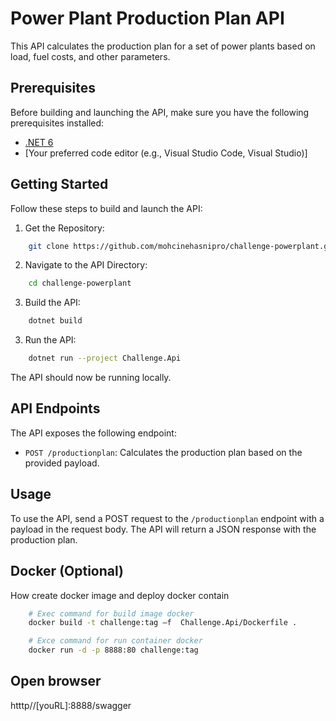# Power Plant Production Plan API

This API calculates the production plan for a set of power plants based on load, fuel costs, and other parameters.

## Prerequisites

Before building and launching the API, make sure you have the following prerequisites installed:

- [.NET 6](https://dotnet.microsoft.com/download/dotnet/6.0)
- [Your preferred code editor (e.g., Visual Studio Code, Visual Studio)]

## Getting Started

Follow these steps to build and launch the API:

1. Get the Repository:
```bash 
    git clone https://github.com/mohcinehasnipro/challenge-powerplant.git
```

2. Navigate to the API Directory:
```bash 
    cd challenge-powerplant
```
3. Build the API:
```bash
	dotnet build
```
3. Run the API:
```bash
	dotnet run --project Challenge.Api
```

The API should now be running locally.

## API Endpoints
The API exposes the following endpoint:

- `POST /productionplan`: Calculates the production plan based on the provided payload.

## Usage
To use the API, send a POST request to the `/productionplan` endpoint with a payload in the request body.
The API will return a JSON response with the production plan.

## Docker (Optional)
How create docker image and deploy docker contain
```bash
	# Exec command for build image docker
	docker build -t challenge:tag –f  Challenge.Api/Dockerfile .

	# Exce command for run container docker
	docker run -d -p 8888:80 challenge:tag
```
## Open browser
htttp//[youRL]:8888/swagger
